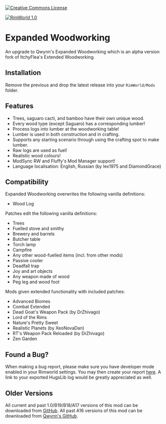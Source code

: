 [![Creative Commons License](https://i.creativecommons.org/l/by-nc-sa/4.0/80x15.png)](https://creativecommons.org/licenses/by-nc-sa/4.0/)

[![RimWorld 1.0](https://img.shields.io/badge/RimWorld-1.0-brightgreen.svg)](http://rimworldgame.com/)

# Expanded Woodworking
An upgrade to Qwynn's Expanded Woodworking which is an alpha version fork of ItchyFlea's Extended Woodworking.

## Installation
Remove the previous and drop the latest release into your `RimWorld/Mods` folder.

## Features
- Trees, saguaro cacti, and bamboo have their own unique wood.
- Every wood type (except Saguaro) has a corresponding lumber!
- Process logs into lumber at the woodworking table!
- Lumber is used in both construction and in crafting.
- Supports any starting scenario through using the crafting spot to make lumber.
- Raw logs are used as fuel!
- Realistic wood colours!
- ModSync RW and Fluffy's Mod Manager support!
- Language localisation: English, Russian (by lex1975 and DiamondGrace)

## Compatibility
Expanded Woodworking overwrites the following vanilla definitions:

- Wood Log

Patches edit the following vanilla definitions:

- Trees
- Fuelled stove and smithy
- Brewery and barrels
- Butcher table
- Torch lamp
- Campfire
- Any other wood-fuelled items (incl. from other mods)
- Passive cooler
- Deadfall trap
- Joy and art objects
- Any weapon made of wood
- Peg leg and wood foot

Mods given extended functionality with included patches:

- Advanced Biomes
- Combat Extended
- Dead Goat's Weapon Pack (by DrZhivago)
- Lord of the Rims 
- Nature's Pretty Sweet
- Realistic Planets (by XeoNovaDan)
- RT's Weapon Pack Reloaded (by DrZhivago)
- Zen Garden

## Found a Bug?
When making a bug report, please make sure you have developer mode enabled in your Rimworld settings. You may then create your report [here](https://github.com/Adventurer13/ExpandedWoodworking/issues). A link to your exported HugsLib log would be greatly appreciated as well.

## Older Versions
All current and past 1.0/B19/B18/A17 versions of this mod can be downloaded from [GitHub](https://github.com/Adventurer13/ExpandedWoodworking/releases).
All past A16 versions of this mod can be downloaded from [Qwynn's GitHub](https://github.com/Qwynn/ExpandedWoodworking/releases).

